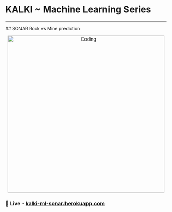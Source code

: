 # KALKI ~ Machine Learning Series
<hr>
## SONAR Rock vs Mine prediction
<p align="center">
<img align="center" alt="Coding" width="490" src="https://user-images.githubusercontent.com/96681905/198893731-0dd595ea-15ef-4af8-a11f-61295451ea65.png"/>
</p>

### 🔭 Live - <a href="https://kalki-ml-sonar.herokuapp.com/" target="_blank" rel="noopener noreferrer">kalki-ml-sonar.herokuapp.com</a>
